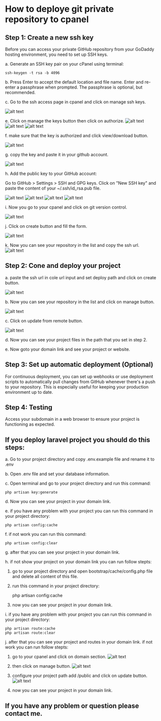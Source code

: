 # How to deploye git private repository to cpanel

## Step 1: Create a new ssh key

Before you can access your private GitHub repository from your GoDaddy hosting environment, you need to set up SSH keys.

a. Generate an SSH key pair on your cPanel using terminal:

    ssh-keygen -t rsa -b 4096

b. Press Enter to accept the default location and file name. Enter and re-enter a passphrase when prompted. The passphrase is optional, but recommended.

c. Go to the ssh access page in cpanel and click on manage ssh keys.

![alt text](../Godady/Images/cpanel/step1.png "step 3")

e. Click on manage the keys button then click on authorize.
![alt text](../Godady/Images/cpanel/step2.png "step 4")
![alt text](../Godady/Images/cpanel/step6.png "step 5")
![alt text](../Godady/Images/cpanel/step7.png "step 6")

f. make sure that the key is authorized and click view/download button.

![alt text](../Godady/Images/cpanel/step8.png "step 7")

g. copy the key and paste it in your github account.

![alt text](../Godady/Images/cpanel/step9.png "step 8")

h. Add the public key to your GitHub account:

Go to GitHub > Settings > SSH and GPG keys.
Click on "New SSH key" and paste the content of your ~/.ssh/id_rsa.pub file.

![alt text](../Godady/Images/cpanel/step10.png "step 9")
![alt text](../Godady/Images/cpanel/step11.png "step 10")
![alt text](../Godady/Images/cpanel/step12.png "step 11")
![alt text](../Godady/Images/cpanel/step13.png "step 12")

i. Now you go to your cpanel and click on git version control.

![alt text](../Godady/Images/cpanel/step15.png "step 13")

j. Click on create button and fill the form.

![alt text](../Godady/Images/cpanel/step16.png "step 14")

k. Now you can see your repository in the list and copy the ssh url.
![alt text](../Godady/Images/cpanel/step17.png "step 15")

## Step 2: Cone and deploy your project

a. paste the ssh url in cole url input and set deploy path and click on create button.

![alt text](../Godady/Images/cpanel/step18.png "step 15")

b. Now you can see your repository in the list and click on manage button.

![alt text](../Godady/Images/cpanel/step19.png "step 15")

c. Click on update from remote button.

![alt text](../Godady/Images/cpanel/step20.png "step 15")

d. Now you can see your project files in the path that you set in step 2.

e. Now goto your domain link and see your project or website.


## Step 3: Set up automatic deployment (Optional)

For continuous deployment, you can set up webhooks or use deployment scripts to automatically pull changes from GitHub whenever there's a push to your repository. This is especially useful for keeping your production environment up to date.

## Step 4: Testing

Access your subdomain in a web browser to ensure your project is functioning as expected.

## If you deploy laravel project you should do this steps:

a. Go to your project directory and copy .env.example file and rename it to .env

b. Open .env file and set your database information.

c. Open terminal and go to your project directory and run this command:

    php artisan key:generate

d. Now you can see your project in your domain link.

e. if you have any problem with your project you can run this command in your project directory:

    php artisan config:cache

f. if not work you can run this command:

    php artisan config:clear

g. after that you can see your project in your domain link.

h. if not show your project on your domain link you can run follow stepts:

1. go to your project directory and open bootstrap/cache/config.php file and delete all content of this file.
2. run this command in your project directory:

    php artisan config:cache

3. now you can see your project in your domain link.

i. if you have any problem with your project you can run this command in your project directory:

    php artisan route:cache
    php artisan route:clear

j. after that you can see your project and routes in your domain link. if not work you can run follow stepts:

1. go to your cpanel and click on domain section.
![alt text](../images/step22.png "step 15")

2. then click on manage button.
![alt text](../images/step23.png "step 15")

3. configure your project path add /public and click on update button.
![alt text](../images/step24.png "step 15")

4. now you can see your project in your domain link.    

## If you have any problem or question please contact me.